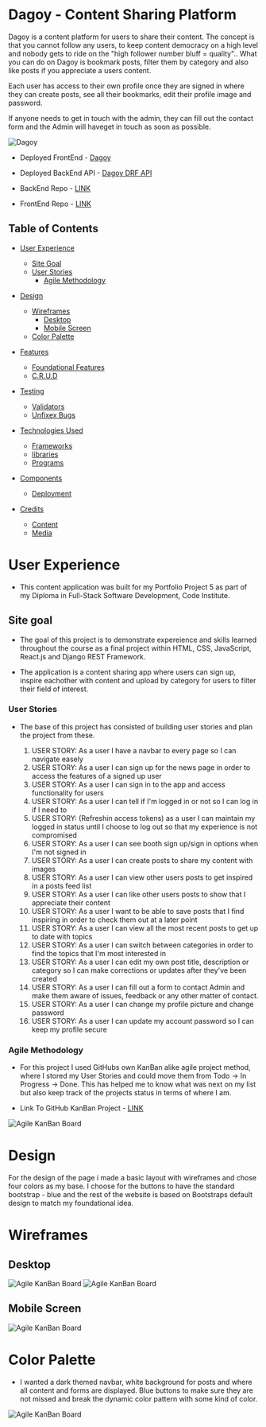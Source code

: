 # Dagoy - Content Sharing Platform

Dagoy is a content platform for users to share their content. The concept is that you cannot follow any users, to keep content democracy on a high level and nobody gets to ride on the "high follower number bluff = quality".. What you can do on Dagoy is bookmark posts, filter them by category and also like posts if you appreciate a users content. 

Each user has access to their own profile once they are signed in where they can create posts, see all their bookmarks, edit their profile image and password.

If anyone needs to get in touch with the admin, they can fill out the contact form and the Admin will haveget in touch as soon as possible.

![Dagoy](src/assets/readme_screenshots/responsive.png)

* Deployed FrontEnd - [Dagoy](https://dagoy-pp5.herokuapp.com/)

* Deployed BackEnd API - [Dagoy DRF API](https://pp5-api-bo.herokuapp.com/)

* BackEnd Repo - [LINK](https://github.com/Bo-Lennart/DRF-PP5-API)

* FrontEnd Repo - [LINK](https://github.com/Bo-Lennart/pp5-content-platform)

## Table of Contents
- [User Experience](#user-experience)
    - [Site Goal](#site-goal)
    - [User Stories](#user-stories)
        - [Agile Methodology](#agile-methodology)

- [Design](#design)
    - [Wireframes](#wireframes)
        - [Desktop](#desktop)
        - [Mobile Screen](#mobile-screen)
    - [Color Palette](#color-palette)
    
- [Features](#features)
    - [Foundational Features](#foundational-features)
    - [C.R.U.D](#crud)
- [Testing](#testing)
    - [Validators](#validators)
    - [Unfixex Bugs](#unfixed-bugs)

- [Technologies Used](#technologies-used)

    - [Frameworks](#frameworks)
    - [libraries](#libraries)
    - [Programs](#programs)

- [Components](#components)
    - [Deployment](#deployment)

- [Credits](#credits)
    - [Content](#content)
    - [Media](#media)

# User Experience
- This content application was built for my Portfolio Project 5 as part of my Diploma in Full-Stack Software Development, Code Institute. 

## Site goal
- The goal of this project is to demonstrate expereience and skills learned throughout the course as a final project within HTML, CSS, JavaScript, React.js and Django REST Framework.

- The application is a content sharing app where users can sign up, inspire eachother with content and upload by category for users to filter their field of interest. 

### User Stories
- The base of this project has consisted of building user stories and plan the project from these.

    1. USER STORY:  As a user I have a navbar to every page so I can navigate easely
    2. USER STORY:  As a user I can sign up for the news page in order to access the features of a signed up user
    3. USER STORY:  As a user I can sign in to the app and access functionality for users
    4. USER STORY:  As a user I can tell if I'm logged in or not so I can log in if I need to
    5. USER STORY:  (Refreshin access tokens) as a user I can maintain my logged in status until I choose to log out so that my experience is not compromised
    6. USER STORY:  As a user I can see booth sign up/sign in options when I'm not signed in
    7. USER STORY:  As a user I can create posts to share my content with images
    8. USER STORY:  As a user I can view other users posts to get inspired in a posts feed list
    9. USER STORY:  As a user I can like other users posts to show that I appreciate their content
    10. USER STORY:  As a user I want to be able to save posts that I find inspiring in order to check them out at a later point
    11. USER STORY:  As a user I can view all the most recent posts to get up to date with topics
    12. USER STORY:  As a user I can switch between categories in order to find the topics that I'm most interested in
    13. USER STORY:  As a user I can edit my own post title, description or category so I can make corrections or updates after they've been created
    14. USER STORY: As a user I can fill out a form to contact Admin and make them aware of issues, feedback or any other matter of contact. 
    15. USER STORY:  As a user I can change my profile picture and change password
    16. USER STORY:  As a user I can update my account password so I can keep my profile secure


### Agile Methodology

- For this project I used GitHubs own KanBan alike agile project method, where I stored my User Stories and could move them from Todo -> In Progress -> Done. This has helped me to know what was next on my list but also keep track of the projects status in terms of where I am. 

* Link To GitHub KanBan Project - [LINK](https://github.com/users/Bo-Lennart/projects/10/views/1)

![Agile KanBan Board](src/assets/readme_screenshots/agile.png)

# Design

For the design of the page i made a basic layout with wireframes and chose four colors as my base. I choose for the buttons to have the standard bootstrap - blue and the rest of the website is based on Bootstraps default design to match my foundational idea. 

# Wireframes

## Desktop
![Agile KanBan Board](src/assets/readme_screenshots/wireframes_homepage.png)
![Agile KanBan Board](src/assets/readme_screenshots/wireframes_desktop.png)

## Mobile Screen
![Agile KanBan Board](src/assets/readme_screenshots/wireframes_mobile.png)

# Color Palette
- I wanted a dark themed navbar, white background for posts and where all content and forms are displayed. Blue buttons to make sure they are not missed and break the dynamic color pattern with some kind of color.

![Agile KanBan Board](src/assets/readme_screenshots/color_scheme.png)